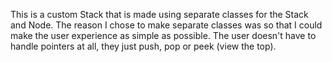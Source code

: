 This is a custom Stack that is made using separate classes for the Stack and Node.
The reason I chose to make separate classes was so that I could make the user experience as simple as possible.
The user doesn't have to handle pointers at all, they just push, pop or peek (view the top).
